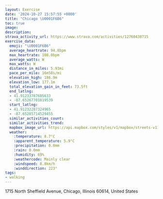 ```yaml
---
layout: Exercise
date: '2024-10-27 15:57:55 +0000'
title: "Chicago \U0001F6B6"
toc: true
image:
description:
strava_activity_url: https://www.strava.com/activities/12760438715
exercise_data:
  emoji: "\U0001F6B6"
  average_heartrate: 94.8bpm
  max_heartrate: 108.0bpm
  average_watts: W
  max_watts: W
  distance_in_miles: 5.93mi
  pace_per_mile: 16m58s/mi
  elevation_high: 186.9m
  elevation_low: 177.1m
  total_elevation_gain_in_feet: 73.5ft
  end_latlng:
  - 41.91233787685633
  - -87.65267701819539
  start_latlng:
  - 41.91232287324965
  - -87.65285714529455
  similar_activities_count:
  similar_activities_trend:
  mapbox_image_url: https://api.mapbox.com/styles/v1/mapbox/streets-v11/static/path-5+787af2-1.0(ivx~F~v~uODVV%40BL%40%60%40Cp%40BjBGrCDz%40DVDHRAHHH%40xAAFBJLD%40b%40Et%40Bv%40EdBApEKz%40BvBGbCBxDMPFPPr%40hBVX~AmAp%40m%40PA%5C%40RGB%3FFJBJAdABx%40CnB%40zCBd%40DHD%40D%3FTInA%7D%40hC%7BAdAs%40%60Ai%40RG%60CGhFE%7CAIpBBrGGZCLIp%40q%40h%40%7D%40JKJE%40%40C%40%3FFPi%40v%40%7BA%5Cg%40JEl%40b%40RJPPJDhAfA%7CBhBz%40j%40PPRLnDtCh%40%5E%60%40LT%40xBExHAjCKZE%60%40%3Fd%40MJEXc%40BS%40Cj%40%40TIZ%3F~%40FrHIvCGdDCC%3FbBCvAO%60%40A%60CAx%40Hb%40%40%7CCAXFHL%40NA%5EALEDD%3FLGGICp%40%40nAHfBAb%40IVKFQ%40sACcBDa%40EmAFeB%40%5DEEECKC_%40%3F%7BH%40mBAy%40Jq%40SgCBoAC_CLyAUoCGgJ%40SBEj%40HTAu%40%5DMQEc%40%3FkC%40MDKZOHMDSFw%40Va%40DK%40OCQOMSEo%40GGECO%3FqBCo%40I%5BIGMCsAEyAOW%40MDIFEP%5D%40CBEd%40%40lBALGLMD%5DBmCAAADM%3FOAZDHAFA%3FNAHGB%3F%3FBEA%40ECJ%3FCCADBCJGEAEBADBBLGKWUIUCa%40%40gAEWEOGGMGq%40EgA%40%7DDLgB%3F_ABWAMCOAKEc%40Ee%40N_%40DyB%40a%40BUDe%40RIAo%40Mq%40C%7DE%3Fi%40BUDO%40IC%5BOKA%5DLq%40D%7DC%40mADyB%40gBHiEFs%40C%7BB%3FUBqCJ%7DB%3FmBF%7DB%40yDL_DBa%40BWCaAH%7B%40AKBD%3Fk%40Da%40R%5DVYX%5BRST_Al%40c%40%60%40Yj%40yCxBm%40h%40uAbAyArAOVANr%40%7CA%40HCHmA~%40aCxAgBpBIF%5DLWPu%40j%40_%40b%40u%40ZG%3FEEIa%40Yy%40GKK%3FMNQB%5B%5D%7B%40EY%40YCWIK%5BGAUF),pin-s-s+e5b22e(-87.65312,41.91093),pin-s-f+89ae00(-87.65302999999997,41.910929999999965)/auto/800x800?access_token=pk.eyJ1Ijoiam9zaGJlY2ttYW4iLCJhIjoiY205eWR2aDd1MWZ6djJrbXc4a3M0bWZleiJ9.XiG9OWkNcZk2QzjJbxLB4A
  weather:
    :temperature: 8.7°C
    :apparent_temperature: 5.9°C
    :precipitation: 0.0mm
    :rain: 0.0mm
    :humidity: 69%
    :weathercode: Mainly clear
    :windspeed: 8.8km/h
    :winddirection: 223°
tags:
- walking
---
```

1715 North Sheffield Avenue, Chicago, Illinois 60614, United States
